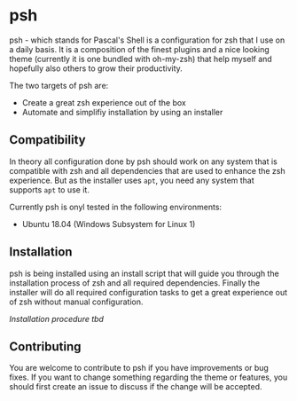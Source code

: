 # psh

psh - which stands for Pascal's Shell is a configuration for zsh that I use on a daily basis. It is a composition of the finest plugins and a nice looking theme (currently it is one bundled with oh-my-zsh) that help myself and hopefully also others to grow their productivity.

The two targets of psh are:
 * Create a great zsh experience out of the box
 * Automate and simplifiy installation by using an installer

## Compatibility
In theory all configuration done by psh should work on any system that is compatible with zsh and all dependencies that are used to enhance the zsh experience.
But as the installer uses ```apt```, you need any system that supports ```apt``` to use it.

Currently psh is onyl tested in the following environments:
 * Ubuntu 18.04 (Windows Subsystem for Linux 1)

## Installation

psh is being installed using an install script that will guide you through the installation process of zsh and all required dependencies. Finally the installer will do all required configuration tasks to get a great experience out of zsh without manual configuration.

*Installation procedure tbd*

## Contributing

You are welcome to contribute to psh if you have improvements or bug fixes. If you want to change something regarding the theme or features, you should first create an issue to discuss if the change will be accepted.